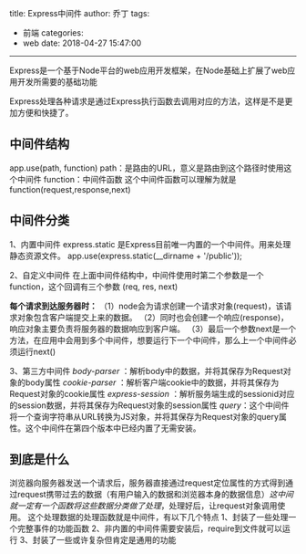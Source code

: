 title: Express中间件
author: 乔丁
tags:
  - 前端
categories:
  - web
date: 2018-04-27 15:47:00
---

Express是一个基于Node平台的web应用开发框架，在Node基础上扩展了web应用开发所需要的基础功能

Express处理各种请求是通过Express执行函数去调用对应的方法，这样是不是更加方便和快捷了。

## 中间件结构
app.use(path, function)
path：是路由的URL，意义是路由到这个路径时使用这个中间件
function：中间件函数
这个中间件函数可以理解为就是function(request,response,next)

## 中间件分类
1、内置中间件
express.static 是Express目前唯一内置的一个中间件。用来处理静态资源文件。
app.use(express.static(__dirname + '/public'));

2、自定义中间件
在上面中间件结构中，中间件使用时第二个参数是一个function，这个回调有三个参数
(req, res, next)

**每个请求到达服务器时：**
（1）node会为请求创建一个请求对象(request)，该请求对象包含客户端提交上来的数据。
（2）同时也会创建一个响应(response)，响应对象主要负责将服务器的数据响应到客户端。
（3）最后一个参数next是一个方法，在应用中会用到多个中间件，想要运行下一个中间件，那么上一个中间件必须运行next()

3、第三方中间件
*body-parser* ：解析body中的数据，并将其保存为Request对象的body属性
*cookie-parser* ：解析客户端cookie中的数据，并将其保存为Request对象的cookie属性
*express-session* ：解析服务端生成的sessionid对应的session数据，并将其保存为Request对象的session属性
*query*：这个中间件将一个查询字符串从URL转换为JS对象，并将其保存为Request对象的query属性。这个中间件在第四个版本中已经内置了无需安装。

## 到底是什么
浏览器向服务器发送一个请求后，服务器直接通过request定位属性的方式得到通过request携带过去的数据（有用户输入的数据和浏览器本身的数据信息）*这中间就一定有一个函数将这些数据分类做了处理*，处理好后，让request对象调用使用。
这个处理数据的处理函数就是中间件，有以下几个特点
1、封装了一些处理一个完整事件的功能函数
2、非内置的中间件需要安装后，require到文件就可以运行
3、封装了一些或许复杂但肯定是通用的功能

